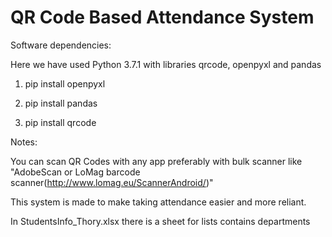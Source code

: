 
# QR Code Based Attendance System

Software dependencies:

Here we have used Python 3.7.1 with libraries qrcode, openpyxl and pandas

1. pip install openpyxl

2. pip install pandas

3. pip install qrcode

Notes:

You can scan QR Codes with any app preferably with bulk scanner like "AdobeScan or LoMag barcode scanner(http://www.lomag.eu/ScannerAndroid/)"

This system is made to make taking attendance easier and more reliant.


In StudentsInfo_Thory.xlsx there is a sheet for lists contains departments 